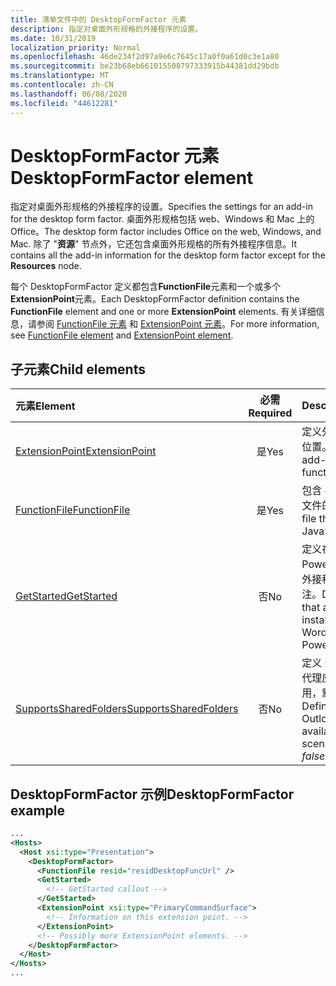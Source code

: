```yaml
---
title: 清单文件中的 DesktopFormFactor 元素
description: 指定对桌面外形规格的外接程序的设置。
ms.date: 10/31/2019
localization_priority: Normal
ms.openlocfilehash: 46de234f2d97a9e6c7645c17a0f0a61d0c3e1a80
ms.sourcegitcommit: be23b68eb661015508797333915b44381dd29bdb
ms.translationtype: MT
ms.contentlocale: zh-CN
ms.lasthandoff: 06/08/2020
ms.locfileid: "44612281"
---
```

# <a name="desktopformfactor-element"></a><span data-ttu-id="77fee-103">DesktopFormFactor 元素</span><span class="sxs-lookup"><span data-stu-id="77fee-103">DesktopFormFactor element</span></span>

<span data-ttu-id="77fee-104">指定对桌面外形规格的外接程序的设置。</span><span class="sxs-lookup"><span data-stu-id="77fee-104">Specifies the settings for an add-in for the desktop form factor.</span></span> <span data-ttu-id="77fee-105">桌面外形规格包括 web、Windows 和 Mac 上的 Office。</span><span class="sxs-lookup"><span data-stu-id="77fee-105">The desktop form factor includes Office on the web, Windows, and Mac.</span></span> <span data-ttu-id="77fee-106">除了 "**资源**" 节点外，它还包含桌面外形规格的所有外接程序信息。</span><span class="sxs-lookup"><span data-stu-id="77fee-106">It contains all the add-in information for the desktop form factor except for the **Resources** node.</span></span>

<span data-ttu-id="77fee-107">每个 DesktopFormFactor 定义都包含**FunctionFile**元素和一个或多个**ExtensionPoint**元素。</span><span class="sxs-lookup"><span data-stu-id="77fee-107">Each DesktopFormFactor definition contains the **FunctionFile** element and one or more **ExtensionPoint** elements.</span></span> <span data-ttu-id="77fee-108">有关详细信息，请参阅 [FunctionFile 元素](functionfile.md) 和 [ExtensionPoint 元素](extensionpoint.md)。</span><span class="sxs-lookup"><span data-stu-id="77fee-108">For more information, see [FunctionFile element](functionfile.md) and [ExtensionPoint element](extensionpoint.md).</span></span>

## <a name="child-elements"></a><span data-ttu-id="77fee-109">子元素</span><span class="sxs-lookup"><span data-stu-id="77fee-109">Child elements</span></span>

| <span data-ttu-id="77fee-110">元素</span><span class="sxs-lookup"><span data-stu-id="77fee-110">Element</span></span>                               | <span data-ttu-id="77fee-111">必需</span><span class="sxs-lookup"><span data-stu-id="77fee-111">Required</span></span> | <span data-ttu-id="77fee-112">Description</span><span class="sxs-lookup"><span data-stu-id="77fee-112">Description</span></span>  |
|:--------------------------------------|:--------:|:-------------|
| [<span data-ttu-id="77fee-113">ExtensionPoint</span><span class="sxs-lookup"><span data-stu-id="77fee-113">ExtensionPoint</span></span>](extensionpoint.md)   | <span data-ttu-id="77fee-114">是</span><span class="sxs-lookup"><span data-stu-id="77fee-114">Yes</span></span>      | <span data-ttu-id="77fee-115">定义外接程序公开功能的位置。</span><span class="sxs-lookup"><span data-stu-id="77fee-115">Defines where an add-in exposes functionality.</span></span> |
| [<span data-ttu-id="77fee-116">FunctionFile</span><span class="sxs-lookup"><span data-stu-id="77fee-116">FunctionFile</span></span>](functionfile.md)       | <span data-ttu-id="77fee-117">是</span><span class="sxs-lookup"><span data-stu-id="77fee-117">Yes</span></span>      | <span data-ttu-id="77fee-118">包含 JavaScript 函数的文件的 URL。</span><span class="sxs-lookup"><span data-stu-id="77fee-118">A URL to a file that contains JavaScript functions.</span></span>|
| [<span data-ttu-id="77fee-119">GetStarted</span><span class="sxs-lookup"><span data-stu-id="77fee-119">GetStarted</span></span>](getstarted.md)           | <span data-ttu-id="77fee-120">否</span><span class="sxs-lookup"><span data-stu-id="77fee-120">No</span></span>       | <span data-ttu-id="77fee-121">定义在 Word、Excel 或 PowerPoint 主机中安装外接程序时将显示的标注。</span><span class="sxs-lookup"><span data-stu-id="77fee-121">Defines the callout that appears when installing the add-in in Word, Excel, or PowerPoint hosts.</span></span> |
| [<span data-ttu-id="77fee-122">SupportsSharedFolders</span><span class="sxs-lookup"><span data-stu-id="77fee-122">SupportsSharedFolders</span></span>](supportssharedfolders.md) | <span data-ttu-id="77fee-123">否</span><span class="sxs-lookup"><span data-stu-id="77fee-123">No</span></span> | <span data-ttu-id="77fee-124">定义 Outlook 外接程序在代理应用场景中是否可用，默认设置为 *false*。</span><span class="sxs-lookup"><span data-stu-id="77fee-124">Defines whether the Outlook add-in is available in delegate scenarios and is set to *false* by default.</span></span> |

## <a name="desktopformfactor-example"></a><span data-ttu-id="77fee-125">DesktopFormFactor 示例</span><span class="sxs-lookup"><span data-stu-id="77fee-125">DesktopFormFactor example</span></span>

```xml
...
<Hosts>
  <Host xsi:type="Presentation">
    <DesktopFormFactor>
      <FunctionFile resid="residDesktopFuncUrl" />
      <GetStarted>
        <!-- GetStarted callout -->
      </GetStarted>
      <ExtensionPoint xsi:type="PrimaryCommandSurface">
        <!-- Information on this extension point. -->
      </ExtensionPoint>
      <!-- Possibly more ExtensionPoint elements. -->
    </DesktopFormFactor>
  </Host>
</Hosts>
...
```
